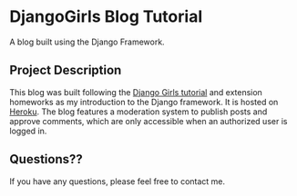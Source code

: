 # DjangoGirls Blog Tutorial

A blog built using the Django Framework.

## Project Description
This blog was built following the [Django Girls tutorial](https://tutorial.djangogirls.org/en/) and extension homeworks as my introduction to the Django framework. It is hosted on [Heroku](https://djangogirlstutorialsite.herokuapp.com/). The blog features a moderation system to publish posts and approve comments, which are only accessible when an authorized user is logged in. 

## Questions??
If you have any questions, please feel free to contact me.
